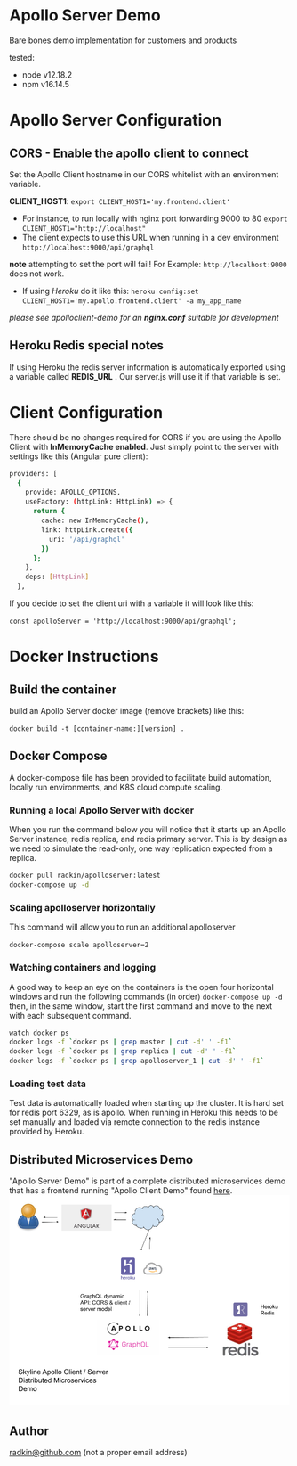 # Apollo Server Demo
Bare bones demo implementation for customers and products

tested:
* node v12.18.2
* npm v16.14.5

# Apollo Server Configuration

## CORS - Enable the apollo client to connect
Set the Apollo Client hostname in our CORS whitelist with an environment variable.

 **CLIENT_HOST1**: `export CLIENT_HOST1='my.frontend.client'`

* For instance, to run locally with nginx port forwarding 9000 to 80
`export CLIENT_HOST1="http://localhost"`
* The client expects to use this URL when running in a dev environment
`http://localhost:9000/api/graphql`

**note** attempting to set the port will fail! For Example:
`http://localhost:9000` does not work.

* If using _Heroku_ do it like this:
`heroku config:set CLIENT_HOST1='my.apollo.frontend.client' -a my_app_name`

_please see apolloclient-demo for an **nginx.conf** suitable for development_

## Heroku Redis special notes
If using Heroku the redis server information is automatically exported using a variable called **REDIS_URL** . Our server.js will use it if that variable is set.

# Client Configuration
There should be no changes required for CORS if you are using the Apollo Client with **InMemoryCache enabled**. Just simply point to the server with settings like this (Angular pure client):
```bash
providers: [
  {
    provide: APOLLO_OPTIONS,
    useFactory: (httpLink: HttpLink) => {
      return {
        cache: new InMemoryCache(),
        link: httpLink.create({
          uri: '/api/graphql'
        })
      };
    },
    deps: [HttpLink]
  },
  ```
If you decide to set the client uri with a variable it will look like this:

`const apolloServer = 'http://localhost:9000/api/graphql';`

# Docker Instructions

## Build the container
build an Apollo Server docker image (remove brackets) like this:

`docker build -t [container-name:][version] .`

## Docker Compose
A docker-compose file has been provided to facilitate build automation, locally run environments, and K8S cloud compute scaling.

### Running a local Apollo Server with docker
When you run the command below you will notice that it starts up an Apollo Server instance, redis replica, and redis primary server. This is by design as we need to simulate the read-only, one way replication expected from a replica.

```bash
docker pull radkin/apolloserver:latest
docker-compose up -d
```

### Scaling apolloserver horizontally

This command will allow you to run an additional apolloserver

`docker-compose scale apolloserver=2`

### Watching containers and logging
A good way to keep an eye on the containers is the open four horizontal windows and run the following commands (in order)
`docker-compose up -d`
then, in the same window, start the first command and move to the next with each subsequent command.
```bash
watch docker ps
docker logs -f `docker ps | grep master | cut -d' ' -f1`
docker logs -f `docker ps | grep replica | cut -d' ' -f1`
docker logs -f `docker ps | grep apolloserver_1 | cut -d' ' -f1`
```

### Loading test data
Test data is automatically loaded when starting up the cluster. It is hard set for redis port 6329, as is apollo. When running in Heroku this needs to be set manually and loaded via remote connection to the redis instance provided by Heroku.

## Distributed Microservices Demo
"Apollo Server Demo" is part of a complete distributed microservices demo that has a frontend running "Apollo Client Demo" found [here](https://github.com/radkin/apolloclient_demo).
![root directory](graphics/Apollo_client_server.png)

## Author
radkin@github.com (not a proper email address)

